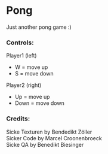 # Pong
Just another pong game :)

### Controls:  
Player1 (left)  
- W = move up  
- S = move down  

Player2 (right)  
- Up = move up  
- Down = move down  

### Credits:  
Sicke Texturen by Bendedikt Zöller  
Sicker Code by Marcel Croonenbroeck  
Sicke QA by Benedikt Biesinger  
